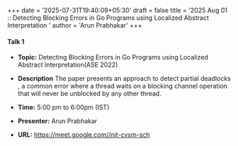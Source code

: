 +++
date = '2025-07-31T19:40:09+05:30'
draft = false
title = '2025 Aug 01 :: Detecting Blocking Errors in Go Programs using Localized Abstract Interpretation '
author = 'Arun Prabhakar'
+++

#### **Talk 1**
- **Topic:** Detecting Blocking Errors in Go Programs using Localized Abstract Interpretation(ASE 2022)

- **Description** The paper presents an approach to detect partial deadlocks , a common error  where a thread waits on a blocking channel operation that will never be unblocked by any other thread.

- **Time:** 5:00 pm to 6:00pm (IST)  
- **Presenter:** Arun Prabhakar
- **URL:** https://meet.google.com//nit-cvsm-sch



